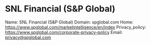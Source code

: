 
# SNL Financial (S&P Global)

Name: SNL Financial (S&P Global)
Domain: spglobal.com
Home: https://www.spglobal.com/marketintelligence/en/index
Privacy_policy: https://www.spglobal.com/corporate-privacy-policy
Email: privacy@spglobal.com

